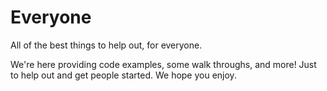 # Everyone
All of the best things to help out, for everyone.


We're here providing code examples, some walk throughs, and more! Just to help out and get people started. We hope you enjoy.
